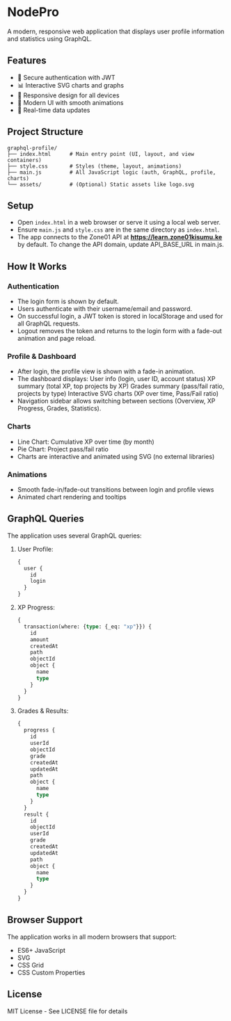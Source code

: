 # NodePro

A modern, responsive web application that displays user profile information and statistics using GraphQL.

## Features

- 🔐 Secure authentication with JWT
- 📊 Interactive SVG charts and graphs
- 📱 Responsive design for all devices
- 🎨 Modern UI with smooth animations
- 🔄 Real-time data updates

## Project Structure

```
graphql-profile/
├── index.html      # Main entry point (UI, layout, and view containers)
├── style.css       # Styles (theme, layout, animations)
├── main.js         # All JavaScript logic (auth, GraphQL, profile, charts)
└── assets/         # (Optional) Static assets like logo.svg
```

## Setup

- Open `index.html` in a web browser or serve it using a local web server.
- Ensure `main.js` and `style.css` are in the same directory as `index.html`.
- The app connects to the Zone01 API at **https://learn.zone01kisumu.ke** by default. To change the  API domain, update API_BASE_URL in main.js.

## How It Works

### Authentication

- The login form is shown by default.
- Users authenticate with their username/email and password.
- On successful login, a JWT token is stored in localStorage and used for all GraphQL requests.
- Logout removes the token and returns to the login form with a fade-out animation and page reload.

### Profile & Dashboard

- After login, the profile view is shown with a fade-in animation.
- The dashboard displays:
User info (login, user ID, account status)
XP summary (total XP, top projects by XP)
Grades summary (pass/fail ratio, projects by type)
Interactive SVG charts (XP over time, Pass/Fail ratio)
- Navigation sidebar allows switching between sections (Overview, XP Progress, Grades, Statistics).

### Charts
- Line Chart: Cumulative XP over time (by month)
- Pie Chart: Project pass/fail ratio
- Charts are interactive and animated using SVG (no external libraries)

### Animations
- Smooth fade-in/fade-out transitions between login and profile views
- Animated chart rendering and tooltips

## GraphQL Queries

The application uses several GraphQL queries:

1. User Profile:
   ```graphql
   {
     user {
       id
       login
     }
   }
   ```

2. XP Progress:
   ```graphql
   {
     transaction(where: {type: {_eq: "xp"}}) {
       id
       amount
       createdAt
       path
       objectId
       object {
         name
         type
       }
     }
   }
   ```

3. Grades & Results:
   ```graphql
   {
     progress {
       id
       userId
       objectId
       grade
       createdAt
       updatedAt
       path
       object {
         name
         type
       }
     }
     result {
       id
       objectId
       userId
       grade
       createdAt
       updatedAt
       path
       object {
         name
         type
       }
     }
   }
   ```

## Browser Support

The application works in all modern browsers that support:
- ES6+ JavaScript
- SVG
- CSS Grid
- CSS Custom Properties

## License

MIT License - See LICENSE file for details 